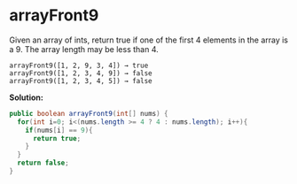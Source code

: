 # arrayFront9

Given an array of ints, return true if one of the first 4 elements in the array is a 9. The array length may be less than 4.

```
arrayFront9([1, 2, 9, 3, 4]) → true
arrayFront9([1, 2, 3, 4, 9]) → false
arrayFront9([1, 2, 3, 4, 5]) → false
```

**Solution:**

```java
public boolean arrayFront9(int[] nums) {
  for(int i=0; i<(nums.length >= 4 ? 4 : nums.length); i++){
    if(nums[i] == 9){
      return true;
    }
  }
  return false;
}
```